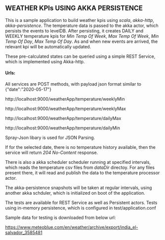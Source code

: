 ## WEATHER KPIs USING AKKA PERSISTENCE ##
This is a sample application to build weather kpis using _scala_, _akka-http_, _akka-persistence_. The temperature data is passed to the akka actor, which persists the events to levelDB. After persisting, it creates DAILY and WEEKLY
 temperature kpis for *Min Temp Of Week*, *Max Temp Of Week*, *Min Temp Of Day*, *Max Temp Of Day*.
As and when new events are arrived, the relevant kpi will be automatically updated.

These pre-calculated states can be queried using a simple REST Service, which is implemented using Akka-http.

#### Urls: ####

All services are POST methods, with payload json format similar to {"date":"2020-05-17"}


http://localhost:9000/weatherApp/temperature/weeklyMin

http://localhost:9000/weatherApp/temperature/weeklyMax

http://localhost:9000/weatherApp/temperature/dailyMax

http://localhost:9000/weatherApp/temperature/dailyMin


Spray-Json libary is used for JSON Parsing.

If for the selected date, there is no temperature history available, then the service will return *204 No-Content* response.

There is also a akka scheduler scheduler running at specified intervals, which reads  the temperature csv files from *dataDir* directoy. For any files present there, it will read and publish the data to the temperature processor actor.

The akka-persistence snapshots will be taken at regular intervals, using another akka schduler, which is initialized on boot of the application.

The tests are available for REST Service as well as Persistent actors. Tests using in-memory persistence, which is configured in test/application.conf


Sample data for testing is downloaded from below url:

https://www.meteoblue.com/en/weather/archive/export/india_el-salvador_3585481
